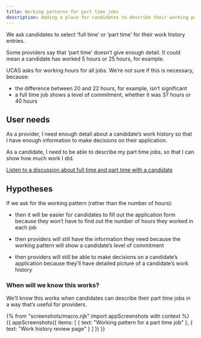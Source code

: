 ```yaml
---
title: Working patterns for part time jobs
description: Adding a place for candidates to describe their working pattern
---
```

We ask candidates to select ‘full time’ or ‘part time’ for their work history entries.

Some providers say that ‘part time’ doesn’t give enough detail. It could mean a candidate has worked 5 hours or 25 hours, for example.

UCAS asks for working hours for all jobs. We’re not sure if this is necessary, because:

* the difference between 20 and 22 hours, for example, isn’t significant
* a full time job shows a level of commitment, whether it was 37 hours or 40 hours

## User needs

As a provider, I need enough detail about a candidate’s work history so that I have enough information to make decisions on their application.

As a candidate, I need to be able to describe my part time jobs, so that I can show how much work I did.

[Listen to a discussion about full time and part time with a candidate](https://lookback.io/watch/cxYdKBYN9TK7cmxHF?t=23m15.35s)

## Hypotheses

 If we ask for the working pattern (rather than the number of hours):

 * then it will be easier for candidates to fill out the application form because they won’t have to find out the number of hours they worked in each job

 * then providers will still have the information they need
 because the working pattern will show a candidate’s level of commitment

 * then providers will still be able to make decisions on a candidate’s application because they’ll have detailed picture of a candidate’s work history

### When will we know this works?

 We’ll know this works when candidates can describe their part time jobs in a way that’s useful for providers.

 {% from "screenshots/macro.njk" import appScreenshots with context %}
 {{ appScreenshots({
   items: [
     { text: "Working pattern for a part time job" },
     { text: "Work history review page" }
   ]
 }) }}
